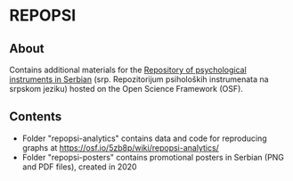 # REPOPSI
## About
Contains additional materials for the [Repository of psychological instruments in Serbian](https://osf.io/5zb8p/) (srp. Repozitorijum psiholoških instrumenata na srpskom jeziku) hosted on the Open Science Framework (OSF).

## Contents
* Folder "repopsi-analytics" contains data and code for reproducing graphs at https://osf.io/5zb8p/wiki/repopsi-analytics/
* Folder "repopsi-posters" contains promotional posters in Serbian (PNG and PDF files), created in 2020
